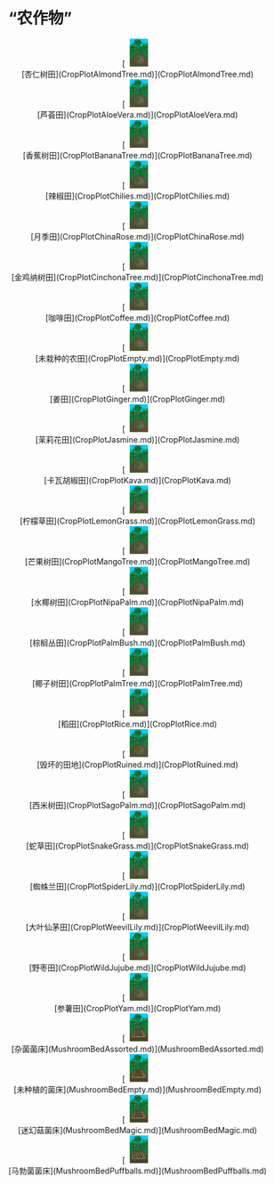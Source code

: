 # “农作物”  
<div style="display:inline-block"><div class="gamedatalist" style="text-align:center;;min-height:0px;"><div style="text-align:center;">[<div style="width:50px;display:inline-block;text-align:center"><img decoding="async" src="../wiki/Sprite/CropPlotGrowing.png" href="a.md" style="max-width:50px;max-height:50px;"></div><br>[杏仁树田](CropPlotAlmondTree.md)](CropPlotAlmondTree.md)</div></div><div class="gamedatalist" style="text-align:center;;min-height:0px;"><div style="text-align:center;">[<div style="width:50px;display:inline-block;text-align:center"><img decoding="async" src="../wiki/Sprite/CropPlotGrowing.png" href="a.md" style="max-width:50px;max-height:50px;"></div><br>[芦荟田](CropPlotAloeVera.md)](CropPlotAloeVera.md)</div></div><div class="gamedatalist" style="text-align:center;;min-height:0px;"><div style="text-align:center;">[<div style="width:50px;display:inline-block;text-align:center"><img decoding="async" src="../wiki/Sprite/CropPlotGrowing.png" href="a.md" style="max-width:50px;max-height:50px;"></div><br>[香蕉树田](CropPlotBananaTree.md)](CropPlotBananaTree.md)</div></div><div class="gamedatalist" style="text-align:center;;min-height:0px;"><div style="text-align:center;">[<div style="width:50px;display:inline-block;text-align:center"><img decoding="async" src="../wiki/Sprite/CropPlotGrowing.png" href="a.md" style="max-width:50px;max-height:50px;"></div><br>[辣椒田](CropPlotChilies.md)](CropPlotChilies.md)</div></div><div class="gamedatalist" style="text-align:center;;min-height:0px;"><div style="text-align:center;">[<div style="width:50px;display:inline-block;text-align:center"><img decoding="async" src="../wiki/Sprite/CropPlotGrowing.png" href="a.md" style="max-width:50px;max-height:50px;"></div><br>[月季田](CropPlotChinaRose.md)](CropPlotChinaRose.md)</div></div><div class="gamedatalist" style="text-align:center;;min-height:0px;"><div style="text-align:center;">[<div style="width:50px;display:inline-block;text-align:center"><img decoding="async" src="../wiki/Sprite/CropPlotGrowing.png" href="a.md" style="max-width:50px;max-height:50px;"></div><br>[金鸡纳树田](CropPlotCinchonaTree.md)](CropPlotCinchonaTree.md)</div></div><div class="gamedatalist" style="text-align:center;;min-height:0px;"><div style="text-align:center;">[<div style="width:50px;display:inline-block;text-align:center"><img decoding="async" src="../wiki/Sprite/CropPlotGrowing.png" href="a.md" style="max-width:50px;max-height:50px;"></div><br>[咖啡田](CropPlotCoffee.md)](CropPlotCoffee.md)</div></div><div class="gamedatalist" style="text-align:center;;min-height:0px;"><div style="text-align:center;">[<div style="width:50px;display:inline-block;text-align:center"><img decoding="async" src="../wiki/Sprite/CropPlot.png" href="a.md" style="max-width:50px;max-height:50px;"></div><br>[未栽种的农田](CropPlotEmpty.md)](CropPlotEmpty.md)</div></div><div class="gamedatalist" style="text-align:center;;min-height:0px;"><div style="text-align:center;">[<div style="width:50px;display:inline-block;text-align:center"><img decoding="async" src="../wiki/Sprite/CropPlotGrowing.png" href="a.md" style="max-width:50px;max-height:50px;"></div><br>[姜田](CropPlotGinger.md)](CropPlotGinger.md)</div></div><div class="gamedatalist" style="text-align:center;;min-height:0px;"><div style="text-align:center;">[<div style="width:50px;display:inline-block;text-align:center"><img decoding="async" src="../wiki/Sprite/CropPlotGrowing.png" href="a.md" style="max-width:50px;max-height:50px;"></div><br>[茉莉花田](CropPlotJasmine.md)](CropPlotJasmine.md)</div></div><div class="gamedatalist" style="text-align:center;;min-height:0px;"><div style="text-align:center;">[<div style="width:50px;display:inline-block;text-align:center"><img decoding="async" src="../wiki/Sprite/CropPlotGrowing.png" href="a.md" style="max-width:50px;max-height:50px;"></div><br>[卡瓦胡椒田](CropPlotKava.md)](CropPlotKava.md)</div></div><div class="gamedatalist" style="text-align:center;;min-height:0px;"><div style="text-align:center;">[<div style="width:50px;display:inline-block;text-align:center"><img decoding="async" src="../wiki/Sprite/CropPlotGrowing.png" href="a.md" style="max-width:50px;max-height:50px;"></div><br>[柠檬草田](CropPlotLemonGrass.md)](CropPlotLemonGrass.md)</div></div><div class="gamedatalist" style="text-align:center;;min-height:0px;"><div style="text-align:center;">[<div style="width:50px;display:inline-block;text-align:center"><img decoding="async" src="../wiki/Sprite/CropPlotGrowing.png" href="a.md" style="max-width:50px;max-height:50px;"></div><br>[芒果树田](CropPlotMangoTree.md)](CropPlotMangoTree.md)</div></div><div class="gamedatalist" style="text-align:center;;min-height:0px;"><div style="text-align:center;">[<div style="width:50px;display:inline-block;text-align:center"><img decoding="async" src="../wiki/Sprite/CropPlotGrowing.png" href="a.md" style="max-width:50px;max-height:50px;"></div><br>[水椰树田](CropPlotNipaPalm.md)](CropPlotNipaPalm.md)</div></div><div class="gamedatalist" style="text-align:center;;min-height:0px;"><div style="text-align:center;">[<div style="width:50px;display:inline-block;text-align:center"><img decoding="async" src="../wiki/Sprite/CropPlotGrowing.png" href="a.md" style="max-width:50px;max-height:50px;"></div><br>[棕榈丛田](CropPlotPalmBush.md)](CropPlotPalmBush.md)</div></div><div class="gamedatalist" style="text-align:center;;min-height:0px;"><div style="text-align:center;">[<div style="width:50px;display:inline-block;text-align:center"><img decoding="async" src="../wiki/Sprite/CropPlotGrowing.png" href="a.md" style="max-width:50px;max-height:50px;"></div><br>[椰子树田](CropPlotPalmTree.md)](CropPlotPalmTree.md)</div></div><div class="gamedatalist" style="text-align:center;;min-height:0px;"><div style="text-align:center;">[<div style="width:50px;display:inline-block;text-align:center"><img decoding="async" src="../wiki/Sprite/CropPlotGrowing.png" href="a.md" style="max-width:50px;max-height:50px;"></div><br>[稻田](CropPlotRice.md)](CropPlotRice.md)</div></div><div class="gamedatalist" style="text-align:center;;min-height:0px;"><div style="text-align:center;">[<div style="width:50px;display:inline-block;text-align:center"><img decoding="async" src="../wiki/Sprite/CropPlotRuined.png" href="a.md" style="max-width:50px;max-height:50px;"></div><br>[毁坏的田地](CropPlotRuined.md)](CropPlotRuined.md)</div></div><div class="gamedatalist" style="text-align:center;;min-height:0px;"><div style="text-align:center;">[<div style="width:50px;display:inline-block;text-align:center"><img decoding="async" src="../wiki/Sprite/CropPlotGrowing.png" href="a.md" style="max-width:50px;max-height:50px;"></div><br>[西米树田](CropPlotSagoPalm.md)](CropPlotSagoPalm.md)</div></div><div class="gamedatalist" style="text-align:center;;min-height:0px;"><div style="text-align:center;">[<div style="width:50px;display:inline-block;text-align:center"><img decoding="async" src="../wiki/Sprite/CropPlotGrowing.png" href="a.md" style="max-width:50px;max-height:50px;"></div><br>[蛇草田](CropPlotSnakeGrass.md)](CropPlotSnakeGrass.md)</div></div><div class="gamedatalist" style="text-align:center;;min-height:0px;"><div style="text-align:center;">[<div style="width:50px;display:inline-block;text-align:center"><img decoding="async" src="../wiki/Sprite/CropPlotGrowing.png" href="a.md" style="max-width:50px;max-height:50px;"></div><br>[蜘蛛兰田](CropPlotSpiderLily.md)](CropPlotSpiderLily.md)</div></div><div class="gamedatalist" style="text-align:center;;min-height:0px;"><div style="text-align:center;">[<div style="width:50px;display:inline-block;text-align:center"><img decoding="async" src="../wiki/Sprite/CropPlotGrowing.png" href="a.md" style="max-width:50px;max-height:50px;"></div><br>[大叶仙茅田](CropPlotWeevilLily.md)](CropPlotWeevilLily.md)</div></div><div class="gamedatalist" style="text-align:center;;min-height:0px;"><div style="text-align:center;">[<div style="width:50px;display:inline-block;text-align:center"><img decoding="async" src="../wiki/Sprite/CropPlotGrowing.png" href="a.md" style="max-width:50px;max-height:50px;"></div><br>[野枣田](CropPlotWildJujube.md)](CropPlotWildJujube.md)</div></div><div class="gamedatalist" style="text-align:center;;min-height:0px;"><div style="text-align:center;">[<div style="width:50px;display:inline-block;text-align:center"><img decoding="async" src="../wiki/Sprite/CropPlotGrowing.png" href="a.md" style="max-width:50px;max-height:50px;"></div><br>[参薯田](CropPlotYam.md)](CropPlotYam.md)</div></div><div class="gamedatalist" style="text-align:center;;min-height:0px;"><div style="text-align:center;">[<div style="width:50px;display:inline-block;text-align:center"><img decoding="async" src="../wiki/Sprite/MushroomBedMagic.png" href="a.md" style="max-width:50px;max-height:50px;"></div><br>[杂菌菌床](MushroomBedAssorted.md)](MushroomBedAssorted.md)</div></div><div class="gamedatalist" style="text-align:center;;min-height:0px;"><div style="text-align:center;">[<div style="width:50px;display:inline-block;text-align:center"><img decoding="async" src="../wiki/Sprite/MushroomBed.png" href="a.md" style="max-width:50px;max-height:50px;"></div><br>[未种植的菌床](MushroomBedEmpty.md)](MushroomBedEmpty.md)</div></div><div class="gamedatalist" style="text-align:center;;min-height:0px;"><div style="text-align:center;">[<div style="width:50px;display:inline-block;text-align:center"><img decoding="async" src="../wiki/Sprite/MushroomBedMagic.png" href="a.md" style="max-width:50px;max-height:50px;"></div><br>[迷幻菇菌床](MushroomBedMagic.md)](MushroomBedMagic.md)</div></div><div class="gamedatalist" style="text-align:center;;min-height:0px;"><div style="text-align:center;">[<div style="width:50px;display:inline-block;text-align:center"><img decoding="async" src="../wiki/Sprite/MushroomBedPuffballs.png" href="a.md" style="max-width:50px;max-height:50px;"></div><br>[马勃菌菌床](MushroomBedPuffballs.md)](MushroomBedPuffballs.md)</div></div></div>  
  


<script>document.title="“农作物” - 卡牌生存百科 Card Survival Wiki";</script>